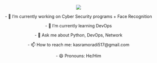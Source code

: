 <p align="center">
<img align="center" src="https://github.com/user-attachments/assets/6d075b7e-c525-4cac-b426-22e85a9e5392">
</p>
<p align="center">
- 🔭 I’m currently working on Cyber Security programs + Face Recognition
</p>
<p align="center">
- 🌱 I’m currently learning DevOps
</p>
<p align="center">
- 💬 Ask me about Python, DevOps, Network 
</p>
<p align="center">
- 📫 How to reach me: kasramoradi517@gmail.com
</p>
<p align="center">
- 😄 Pronouns: He/Him
</p>

